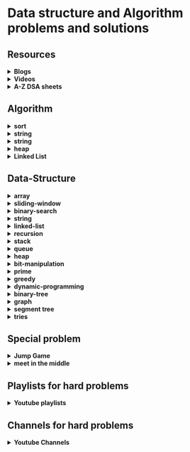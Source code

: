 # Data structure and Algorithm problems and solutions

## Resources

<details>
    <summary><strong>Blogs</strong></summary>

- interview-experiences
  - [coding-ninjas](https://www.codingninjas.com/studio/interview-experiences)
  
</details>

<details>
    <summary><strong>Videos</strong></summary>

- Youtube Single videos
  - [Infix Postfix and Prefix Expressions](https://www.youtube.com/watch?v=_PU5t-gk_B4)
- William Fiset
  - [Data structures playlist](https://www.youtube.com/playlist?list=PLDV1Zeh2NRsB6SWUrDFW2RmDotAfPbeHu)
  - [Graph Theory Playlist](https://www.youtube.com/playlist?list=PLDV1Zeh2NRsDGO4--qE8yH72HFL1Km93P)
- Coursera
  - [Algorithms, Part I](https://www.coursera.org/learn/algorithms-part1/home/welcome)
  - [Algorithms, Part II](https://www.coursera.org/learn/algorithms-part2/home/welcome)
  - [Algorithms Specialization](https://www.coursera.org/specializations/algorithms#courses)
    - [Divide and Conquer, Sorting and Searching, and Randomized Algorithms](https://www.coursera.org/learn/algorithms-divide-conquer/home/welcome)
    - [Graph Search, Shortest Paths, and Data Structures](https://www.coursera.org/learn/algorithms-graphs-data-structures/home/welcome)
    - [Greedy Algorithms, Minimum Spanning Trees, and Dynamic Programming](https://www.coursera.org/learn/algorithms-greedy/home/welcome)
    - [Shortest Paths Revisited, NP-Complete Problems and What To Do About Them](https://www.coursera.org/learn/algorithms-npcomplete/home/welcome)
  - [Java Programming: Principles of Software Design](https://www.coursera.org/learn/java-programming-design-principles/home/welcome)
  - [Distributed Programming in Java](https://www.coursera.org/learn/distributed-programming-in-java/home/welcome)
</details>

<details>
    <summary><strong>A-Z DSA sheets</strong></summary>

- [Strivers A2Z DSA Course/Sheet](https://takeuforward.org/strivers-a2z-dsa-course/strivers-a2z-dsa-course-sheet-2/)
- [neetcode.io](https://neetcode.io/practice)
- [Leetcode DSA sheet by Fraz](https://docs.google.com/spreadsheets/d/1-wKcV99KtO91dXdPkwmXGTdtyxAfk1mbPXQg81R9sFE/edit#gid=0)
- [Questions by Love Babbar](https://drive.google.com/file/d/1FMdN_OCfOI0iAeDlqswCiC2DZzD4nPsb/view)
- [Techdose-101](https://docs.google.com/spreadsheets/d/1TtgjX_cZPxEyuzwlLqCk9q6C1-HUXM8014ADfIXNKZE/edit#gid=0)
- Coding Ninja
  - [Interview prep with curated problems list](https://www.codingninjas.com/studio/problem-lists)
  - [interview bundle](https://www.codingninjas.com/studio/interview-bundle)
  - [Online Mock Test Series](https://www.codingninjas.com/studio/test-series)
- [Leetcode](https://leetcode.com/studyplan/)
- [AlgoPrep's 151 Problems Sheet](https://docs.google.com/spreadsheets/d/1kyHfGGaLTzWspcqMUUS5Httmip7t8LJB0P-uPrRLGos/edit#gid=0)
- GeekForGeeks
  - [Microsoft SDE Preparation Test Series](https://www.geeksforgeeks.org/batch/mts-1?tab=Chapters)
  - [Amazon SDE Preparation Test Series](https://www.geeksforgeeks.org/batch/Amazon-Test-Series?tab=Chapters)
  - [SDE Sheet](https://www.geeksforgeeks.org/explore?page=1&sprint=a663236c31453b969852f9ea22507634&sortBy=submissions&sprint_name=SDE%20Sheet&utm_source=geeksforgeeks&utm_medium=main_header&utm_campaign=practice_header)
  - [Beginner's DSA Sheet](https://www.geeksforgeeks.org/explore?page=1&sprint=ca8ae412173dbd8346c26a0295d098fd&sortBy=submissions&sprint_name=Beginner%27s%20DSA%20Sheet&utm_source=geeksforgeeks&utm_medium=main_header&utm_campaign=practice_header)
  - [Love Babbar Sheet](https://www.geeksforgeeks.org/explore?page=1&sprint=94ade6723438d94ecf0c00c3937dad55&sortBy=submissions&sprint_name=Love%20Babbar%20Sheet&utm_source=geeksforgeeks&utm_medium=main_header&utm_campaign=practice_header)
  - [Top 50 Array Problems](https://www.geeksforgeeks.org/explore?page=2&sprint=50746f92a895c22a50504ac0c1fb9c84&sortBy=submissions&sprint_name=Top%2050%20Array%20Problems)
  - [Top 50 String Problems](https://www.geeksforgeeks.org/explore?page=1&sprint=57184072610b884e5df3584cc534115d&sortBy=submissions&sprint_name=Top%2050%20String%20Problems)
  - [Top 50 DP Problems](https://www.geeksforgeeks.org/explore?page=1&sprint=93d672753b74440c7427214c8ebf866d&sortBy=submissions&sprint_name=Top%2050%20DP%20Problems)
  - [Top 50 Graph Problems](https://www.geeksforgeeks.org/explore?page=1&sprint=405e9db0f353691ad3b2d546b19145e9&sortBy=submissions&sprint_name=Top%2050%20Graph%20Problems)
  - [Top 50 Tree Problems](https://www.geeksforgeeks.org/explore?page=1&sprint=5f24de84b65bf7c4f4399c8111e26b81&sortBy=submissions&sprint_name=Top%2050%20Tree%20Problems)
</details>

## Algorithm
<details>
    <summary><strong>sort</strong></summary>

- codes
    - [Swap sort](/src/com/algo/sort/SwapSort.java)
    - [Bubble sort](/src/com/algo/sort/BubbleSort.java)
    - [Recursive Bubble sort](/src/com/algo/sort/RecursiveBubbleSort.java)
    - [Insertion sort](/src/com/algo/sort/InsertionSort.java)
    - [Recursive Insertion sort](/src/com/algo/sort/RecursiveInsertionSort.java)
    - [Selection sort](/src/com/algo/sort/SelectionSort.java)
    - [Quick sort](/src/com/algo/sort/QuickSort.java)
    - [Merge sort](/src/com/algo/sort/MergeSort.java)
    - [Count sort](/src/com/algo/sort/CountSort.java)
    - [Radix sort](/src/com/algo/sort/RadixSort.java)
    - [Heap sort](/src/com/algo/sort/HeapSort.java)
</details>

<details>
    <summary><strong>string</strong></summary>

- codes
    - [Rabin Karp](/src/com/algo/string/RabinKarp.java)
    - [Z-Function](/src/com/algo/string/ZFunction.java)
    - [KMP algo / LPS(pi) array](/src/com/algo/string/KMPAlgorithm.java)
</details>
<details>
    <summary><strong>string</strong></summary>

- codes
  - [Rabin Karp](/src/com/algo/string/RabinKarp.java)
  - [Z-Function](/src/com/algo/string/ZFunction.java)
  - [KMP algo / LPS(pi) array](/src/com/algo/string/KMPAlgorithm.java)
  - [Boyer Moore](/src/com/algo/string/BoyerMoore.java)

</details>

<details>
    <summary><strong>heap</strong></summary>

- codes
  - [Min Heap](/src/com/algo/heap/MinHeap.java)
  - [Max heap](/src/com/algo/heap/MaxHeap.java)

</details>

<details>
    <summary><strong>Linked List</strong></summary>

- codes
  - [Singly Linked List](/src/com/algo/linkedlist/LinkedList.java)

</details>


## Data-Structure
<details>
    <summary><strong>array</strong></summary>

- codes
    - [Largest Element in an Array](/src/com/ds/array/LargestElementInArray.java)
    - [Longest Continuous Increasing Subsequence](/src/com/ds/array/LongestContinuousIncreasingSubsequence.java)
    - [Best Time to Buy and Sell Stock](/src/com/ds/array/MaxProfit.java)
    - [Find Second Smallest and Second-Largest Element in an array](/src/com/ds/array/SecondLargestElementInArray.java)
    - [Check if the array is sorted](/src/com/ds/array/CheckIfArrayIsSortedAndRotated.java)
    - [Find the duplicate in an array of N+1 integers](/src/com/ds/array/FindDuplicateNumber.java)
        - hashing
        - swap-sort
        - Cycle-Detection-Using-Tortoise-Method
    - [Remove Duplicates in-place from Sorted Array](/src/com/ds/array/RemoveDuplicateFromSortedArray.java)
    - [Left Rotate an array by one place](/src/com/ds/array/LeftRotateByOne.java)
    - [Left rotate an array by D places](/src/com/ds/array/LeftRotateArray.java)
    - [Move Zeros to end](/src/com/ds/array/MovesZeroToEnd.java)
    - [Linear Search](/src/com/ds/array/LinearSearch.java)
    - [Union of Two Sorted Arrays](/src/com/ds/array/UnionOfTwoSortedArrays.java)
    - [Find missing number in an array](/src/com/ds/array/FindMissingNumberInAnArray.java)
        - bit-manipulation
        - hashing
    - [Find the repeating and missing numbers](/src/com/ds/array/RepeatAndMissingNumber.java)
        - bit-manipulation
        - hashing
    - [Maximum Consecutive Ones](/src/com/ds/array/MaxConsecutiveOnes.java)
    - [Find the number that appears once, and the other numbers twice](/src/com/ds/array/FindTheNumberAppearsOnlyOnce.java)
        - bit-manipulation
    - [Longest Consecutive Sequence in an Array](/src/com/ds/array/LongestConsecutiveSequence.java)
        - hashing
    - [Longest Subarray with given Sum K(Positives)](/src/com/ds/array/LongestSubarrayWithSumEqualsK_1.java)
        - prefix-sum
        - two-pointer
    - [Longest Subarray with given Sum K[Positives and Negatives]](/src/com/ds/array/LongestSubarrayWithSumEqualsK_2.java)
        - prefix-sum
        - two-pointer
    - [Longest Subarray with sum equals to Zero](/src/com/ds/array/LongestSubarrayWithSumEqualsZero.java)
        - prefix-sum
    - [Longest Subarray xor equal to K](/src/com/ds/array/LongestSubarrayXorEqualToK.java)
        - prefix-sum
    - [Count of subarray sum equals K](/src/com/ds/array/CountOfSubarraySumEqualsK.java)
        - prefix-sum
    - [Count of subarray xor equal to K](/src/com/ds/array/CountOfSubarrayXorEqualToK.java)
        - prefix-sum
    - [Two Sum : Check if a pair with given sum exists in Array](/src/com/ds/array/TwoSum.java)
        - two-pointer
        - hashing
    - [3 Sum : Find triplets that add up to a zero](/src/com/ds/array/ThreeSum.java)
        - two-pointer
        - hashing
    - [4 Sum | Find Quads that add up to a target value](/src/com/ds/array/FourSum.java)
        - two-pointer
        - hashing
    - [Sort an array of 0's 1's and 2's](/src/com/ds/array/SortZeroOneTwo.java)
        - three-pointer (Dutch national flag)
        - hashing
    - [Find the Majority Element that occurs more than N/2 times](/src/com/ds/array/MajorityElementsNby2.java)
        - Boyer Moore's voting algorithm
        - hashing
    - [Majority Elements(>N/3 times) | Find the elements that appears more than N/3 times in the array](/src/com/ds/array/MajorityElementsNby3.java)
        - Moore's voting algorithm
        - hashing
    - [Insert Delete GetRandom O(1)](/src/com/ds/array/RandomizedSetProblem.java)
    - [Grid Unique Paths | Count paths from left-top to the right bottom of a matrix](/src/com/ds/array/GridUniquePaths.java)
        - dynamic-programming
        - combination-approach
    - [Kadane’s Algorithm : Maximum Subarray Sum in an Array for consecutive elements](/src/com/ds/array/MaxSumForConsecutiveElements.java)
    - [Print maximum Subarray Sum in an Array for consecutive elements](/src/com/ds/array/PrintMaxSumForConsecutiveElements.java)
    - [Maximum Subarray Sum in an Array for non-consecutive elements](/src/com/ds/array/MaxSumForNonConsecutiveElements.java)
    - [Stock Buy And Sell](/src/com/ds/array/BuyAndSellStock.java)
    - [Rearrange Array Elements by Sign](/src/com/ds/array/RearrangeArrayElementsBySign.java)
    - [next_permutation : find next lexicographically greater permutation](/src/com/ds/array/NextPermutation.java)
    - [Leaders in an Array](/src/com/ds/array/LeadersInAnArray.java)
    - [Set Matrix Zero](/src/com/ds/array/SetMatrixToZero.java)
    - [Rotate Image by 90 degree](/src/com/ds/array/RotateMatrix.java)
    - [Spiral Traversal of Matrix](/src/com/ds/array/SpiralTraversalOfMatrix.java)
    - [Program to generate Pascal’s Triangle](/src/com/ds/array/PascalTriangle.java)
    - [Merge Overlapping Sub-intervals](/src/com/ds/array/MergeOverlappingSubIntervals.java)
      - greedy
    - [Merge two Sorted Arrays Without Extra Space](/src/com/ds/array/MergeTwoSortedArraysWithoutExtraSpace.java)
    - [Count inversions in an array](/src/com/ds/array/CountInversionInArray.java)
    - [Count Reverse Pairs](/src/com/ds/array/ReversePairs.java)
    - [Maximum Product Subarray in an Array](/src/com/ds/array/MaximumProductSubarrayInAnArray.java)
    - [Car Fleet](/src/com/ds/array/CarFleet.java) **TBD**
    - [Remove Element](/src/com/ds/array/RemoveElement.java) **TBD**
    - [Reverse Integer](/src/com/ds/array/ReverseInteger.java)
    - [3Sum Closest](/src/com/ds/array/ThreeSumClosest.java)
    - [Trapping Rain Water](/src/com/ds/array/TrappingRainWater.java)
      - two-pointer
      - stack
      - dynamic-programming
</details>

<details>
    <summary><strong>sliding-window</strong></summary>

- codes
    - [Maximum Sum Subarray of size K](/src/com/ds/slidingwindow/MaximumSumSubarrayOfSizeK.java)
    - [First Negative Number in every Window of Size K](/src/com/ds/slidingwindow/FirstNegativeNumberInEveryWindowOfSizeK.java)
    - [Count Occurrences Of Anagrams](/src/com/ds/slidingwindow/CountOfAnagrams.java)
    - [Maximum of all subarrays of size k](/src/com/ds/slidingwindow/MaximumOfAllSubarraysOfSizeK.java)
      - queue
    - [Longest Substring With K Unique Characters | Variable Size Sliding Window](/src/com/ds/slidingwindow/LargestSubstringWithKUniqueCharacters.java)
    - [Longest Substring With Without Repeating Characters | Variable Size Sliding Window](/src/com/ds/slidingwindow/LongestSubstringWithoutRepeatingCharacters.java)
    - [Fruit Into Baskets | Pick Toys | An Interesting Sliding Window Problem](/src/com/ds/slidingwindow/FruitIntoBaskets.java)
    - [Minimum Window Substring | Variable Size Sliding Window](/src/com/ds/slidingwindow/MinimumWindowSubstring.java)
    - [Minimum Window Subsequence](/src/com/ds/slidingwindow/MinimumWindowSubsequence.java)
    - [Maximum Sum of Distinct Subarrays With Length K](/src/com/ds/slidingwindow/MaximumSumOfDistinctSubarraysWithLengthK.java)
    - [Subarrays with at most K Different Integers](/src/com/ds/slidingwindow/SubarrayWithAtMostKDifferentIntegers.java)
    - [Subarrays with exactly K Different Integers](/src/com/ds/slidingwindow/SubarrayWithExactlyKDifferentIntegers.java)
    - [Number of Substrings Containing All Three Characters](/src/com/ds/slidingwindow/NumberOfSubstringsContainingAllThreeCharacters.java)
    - [Max Consecutive Ones III](/src/com/ds/slidingwindow/MaxConsecutiveOnes3.java)
    - [Longest Repeating Character Replacement](/src/com/ds/slidingwindow/LongestRepeatingCharacterReplacement.java)
    - [Binary Subarrays With Sum](/src/com/ds/slidingwindow/BinarySubarraysWithSum.java)
        - prefix-sum
    - [Count Number of Nice Subarrays](/src/com/ds/slidingwindow/CountNumberOfNiceSubarrays.java)
        - prefix-sum
    - [Maximum Points You Can Obtain from Cards](/src/com/ds/slidingwindow/MaximumPointsYouCanObtainFromCards.java)
        - dynamic-programming
    - [Container With Most Water](/src/com/ds/slidingwindow/ContainerWithMostWater.java)
</details>

<details>
    <summary><strong>binary-search</strong></summary>

- codes
    - [Binary Search](/src/com/ds/binarysearch/BinarySearch.java)
    - [Binary Search in reverse sorted array](/src/com/ds/binarysearch/BinarySearchInReverseSortedArray.java)
    - [Order not known binary search](/src/com/ds/binarysearch/OrderNotKnownBinarySearch.java)
    - [Lower Bound](/src/com/ds/binarysearch/LowerBound.java)
    - [Upper Bound](/src/com/ds/binarysearch/UpperBound.java)
    - [Search Insert Position](/src/com/ds/binarysearch/SearchInsertPosition.java)
    - [Floor and Ceil in Sorted Array](/src/com/ds/binarysearch/FloorAndCeilInSortedArray.java)
    - [Next alphabetical element](/src/com/ds/binarysearch/NextAlphabeticalElement.java)
    - [Find position in infinite sorted array](/src/com/ds/binarysearch/FindPositionInInfiniteSortedArray.java)
    - [Closest element in a sorted array](/src/com/ds/binarysearch/ClosestElementInASortedArray.java)
    - [First occurrence of 1 in an infinite sorted binary array](/src/com/ds/binarysearch/FirstOcurrenceOfOneInInfiniteBinaryArray.java)
    - [Find the first or last occurrence of a given number in a sorted array](/src/com/ds/binarysearch/FirstAndLastOccurrenceOfANumberInASortedArray.java)
    - [Count Occurrences in Sorted Array](/src/com/ds/binarysearch/CountOccurrencesInSortedArray.java)
    - [Search in Rotated Sorted Array I](/src/com/ds/binarysearch/BinarySearchOnRotatedArray1.java)
    - [Search in Rotated Sorted Array II](/src/com/ds/binarysearch/BinarySearchOnRotatedArray2.java)
    - [Searching in nearly sorted array](/src/com/ds/binarysearch/SearchingInNearlySortedArray.java)
    - [Find out how many times the array has been rotated](/src/com/ds/binarysearch/NoOfTimesSortedArrayRotated.java)
    - [Minimum in Rotated Sorted Array](/src/com/ds/binarysearch/MinimumInRotatedSortedArray.java)
    - [Single Element in a Sorted Array](/src/com/ds/binarysearch/SingleElementInSortedArray.java)
    - [Find peak element](/src/com/ds/binarysearch/FindPeakElement.java)
    - [Find maximum in bitonic array](/src/com/ds/binarysearch/FindMaximumInBitonicArray.java)
    - [Find in bitonic array](/src/com/ds/binarysearch/FindElementInBitonicArray.java)
    - [Finding Integer Sqrt of a number](/src/com/ds/binarysearch/SquareRoot.java)
    - [Finding Fractional Sqrt of a number](/src/com/ds/binarysearch/FractionalSquareRoot.java)
    - [Nth Root of a Number](/src/com/ds/binarysearch/NthRootOfANumber.java)
    - [Pow(x, n)](/src/com/ds/binarysearch/PowerOfXtoN.java)
    - [Koko Eating Bananas](/src/com/ds/binarysearch/KokoEatingBananas.java)
    - [Minimum Number of Days to Make m Bouquets](/src/com/ds/binarysearch/MinimumDaysToMakeMBouquets.java)
    - [Find the Smallest Divisor Given a Threshold](/src/com/ds/binarysearch/FindTheSmallestDivisorGivenThreshold.java)
    - [Capacity To Ship Packages Within D Days](/src/com/ds/binarysearch/CapacityToShipPackagesWithinDDays.java)
    - [Kth Missing Positive Number](/src/com/ds/binarysearch/KthMissingPositiveNumber.java)
    - [Aggressive Cows](/src/com/ds/binarysearch/AggressiveCows.java)
    - [Allocate Minimum Number of Pages](/src/com/ds/binarysearch/AllocateMinimumNumberOfPages.java)
    - [Split Array Largest Sum](/src/com/ds/binarysearch/SplitArrayLargestSum.java)
    - [Painter's Partition Problem](/src/com/ds/binarysearch/PaintersPartitionProblem.java)
    - [Minimize Max Distance to Gas Station](/src/com/ds/binarysearch/MinimizeMaxDistanceToGasStation.java)
    - [Median of Two Sorted Arrays](/src/com/ds/binarysearch/MedianOfTwoSortedArray.java)
    - [K-th Element of Two Sorted Arrays](/src/com/ds/binarysearch/KthElementOfTwoSortedArrays.java)
    - [Count Negative Numbers in a Sorted Matrix](/src/com/ds/binarysearch/CountNegativeNumbersInSortedMatrix.java)
    - [Find the row with maximum number of 1](/src/com/ds/binarysearch/FindTheRowWithMaximumNumberOfOne.java)
    - [Search in a sorted 2D matrix](/src/com/ds/binarysearch/SearchInRowAndColumnSortedMatrix.java)
    - [Search a 2D Matrix II](/src/com/ds/binarysearch/SearchInRowAndColumnSortedMatrix2.java)
    - [Find a Peak Element II](/src/com/ds/binarysearch/FindPeakElementII.java)
    - [Median of Row Wise Sorted Matrix](/src/com/ds/binarysearch/MedianOfRowWiseSortedMatrix.java)
</details>

<details>
    <summary><strong>string</strong></summary>

- codes
    - [Compare version number](/src/com/ds/string/CompareVersionNumber.java)
    - [Remove Outermost Parentheses](/src/com/ds/string/RemoveOutermostParentheses.java)
    - [Reverse Words in a String](/src/com/ds/string/ReverseWordsInString.java)
    - [Reverse Words](/src/com/ds/string/ReverseWords.java)
    - [Largest Odd Number in String](/src/com/ds/string/LargestOddNumberInString.java)
    - [Longest Common Prefix](/src/com/ds/string/LongestCommonPrefix.java)
    - [Isomorphic Strings](/src/com/ds/string/IsomorphicStrings.java)
    - [Rotate String](/src/com/ds/string/RotateString.java)
    - [Check if two Strings are anagrams of each other](/src/com/ds/string/CheckForAnagrams.java)
    - [Group anagrams](/src/com/ds/string/GroupAnagrams.java)
    - [Sort Characters by frequency](/src/com/ds/string/SortCharactersByFrequency.java)
    - [Maximum Nesting Depth of the Parentheses](/src/com/ds/string/MaximumNestingDepthOfTheParentheses.java)
    - [Roman to Integer](/src/com/ds/string/RomanToInteger.java)
    - [Integer to Roman](/src/com/ds/string/IntegerToRoman.java)
    - [Implement Atoi](/src/com/ds/string/StringToInteger.java)
    - [Count With K Different Characters](/src/com/ds/string/CountSubstringsOfLengthK.java)
        - sliding-window
    - [Longest Palindromic Substring](/src/com/ds/string/LongestPalindromicSubstring.java)
        - dynamic-programming
        - array
    - [Sum of Beauty of All Substrings](/src/com/ds/string/SumOfBeautyOfAllSubstrings.java)
    - [Minimum Add to Make Parentheses Valid](/src/com/ds/string/MinimumAddToMakeParenthesesValid.java)
    - [Count and Say](/src/com/ds/string/CountAndSay.java)
    - [Valid palindrome](/src/com/ds/string/ValidPalindrome.java)
    - [Shortest Palindrome | Minimum Characters For Palindrome](/src/com/ds/string/MinimumCharactersForPalindrome.java)
    - [Longest palindromic substring](/src/com/ds/string/LongestPalindrome.java)
    - [Count Palindromic Subsequences](/src/com/ds/string/CountPalindromicSubsequences.java)
    - [Repeated String Match](/src/com/ds/string/RepeatedStringMatch.java)
    - [Longest happy prefix](/src/com/ds/string/LongestHappyPrefix.java)
    - [Find the index of first occurrence of a word in a string](/src/com/ds/string/FindTheIndexOfFirstOccurrenceInAString.java)
    - [Splitting string into descending consecutive values](/src/com/ds/string/SplittingStringIntoDescendingConsecutiveValues.java)
</details>


<details>
    <summary><strong>linked-list</strong></summary>

- codes
  - [Design Linked List](/src/com/ds/linkedlist/DesignLinkedList.java)
  - [LRU Cache](/src/com/ds/linkedlist/LRUCache.java)
    - linked-list
    - hashing
  - [LFU Cache](/src/com/ds/linkedlist/LFUCache.java)
    - linked-list
    - hashing
</details>

<details>
    <summary><strong>recursion</strong></summary>

- resources
  - [Recursion (Basics to Advanced) and Backtracking Series](https://www.youtube.com/playlist?list=PLgUwDviBIf0rGlzIn_7rsaR2FQ5e6ZOL9)
  - [Recursion Masterclass | Learn in Just 3 days | Raj (Striver)](https://www.youtube.com/playlist?list=PLN4aKSfpk8TR-A59O9qR2VL0wqt3LrrnK)
  - [Recursion Playlist | Coding | Interview Questions | Algorithm | Tutorials](https://www.youtube.com/playlist?list=PL_z_8CaSLPWeT1ffjiImo0sYTcnLzo-wY)
  - [Recursion](https://www.youtube.com/playlist?list=PLjkkQ3iH4jy82KRn9jXeFyWzvX7sqYrjE)
- codes
    - [Letter Combinations of a Phone Number](/src/com/ds/recursion/LetterCombinationsOfAPhoneNumber.java) **TBD**
</details>

<details>
    <summary><strong>stack</strong></summary>

- codes
  - [Implement Stack using Arrays](/src/com/ds/stack/Stack.java)
  - [Implement Stack using Queue](/src/com/ds/stack/StackUsingQueue.java)
  - [Implement stack using Linkedlist](/src/com/ds/stack/StackUsingLinkedlist.java)
  - [Valid Parentheses](/src/com/ds/stack/ValidParenthesis.java)
  - [Longest Valid Parentheses](/src/com/ds/stack/LongestValidParenthesis.java)
    - array
    - string
    - dynamic-programming
  - [Implement Min Stack](/src/com/ds/stack/MinStack.java)
  - [Infix to Postfix](/src/com/ds/stack/InfixToPostfix.java)
  - [Postfix to Infix](/src/com/ds/stack/PostfixToInfix.java)
  - [Infix To Prefix](/src/com/ds/stack/InfixToPrefix.java)
  - [Prefix to Infix](/src/com/ds/stack/PrefixToInfix.java)
  - [Prefix to Postfix](/src/com/ds/stack/PrefixToPostfix.java)
  - [Postfix to Prefix](/src/com/ds/stack/PostfixToPrefix.java)
  - [Next Greater Element](/src/com/ds/stack/NextGreaterElement.java)
  - [Next Greater Element for different array](/src/com/ds/stack/NextGreaterElementForDifferentArray.java)
  - [Next Greater Element in a Circle](/src/com/ds/stack/NextGreaterElementInCircle.java)
  - [Number of Greater Elements to the right](/src/com/ds/stack/NumberOfGreaterElementsToTheRight.java)
  - [Next Smaller Element](/src/com/ds/stack/NextSmallerElement.java)
  - [Previous Greater Element](/src/com/ds/stack/PreviousGreaterElement.java)
  - [Previous Smaller Element](/src/com/ds/stack/PreviousSmallerElement.java)
  - [Sum of subarray minimum](/src/com/ds/stack/SumOfSubarrayMinimum.java)
  - [Sum of subarray maximum](/src/com/ds/stack/SumOfSubarrayMaximum.java)
  - [Sum of Subarray Ranges](/src/com/ds/stack/SumOfSubarrayRanges.java)
  - [Asteroid Collision](/src/com/ds/stack/AsteroidCollision.java)
  - [Remove K Digits](/src/com/ds/stack/RemoveKDigits.java)
  - [Largest rectangle in a histogram](/src/com/ds/stack/MaximumAreaOfHistogram.java)
  - [Maximal Rectangles in a Binary Matrix](/src/com/ds/stack/MaxRectangularAreaOfBinaryMatrix.java)
  - [Sliding Window maximum](/src/com/ds/stack/MaximumOfMinimumForEveryWindowSize.java)
  - [Stock span problem](/src/com/ds/stack/StockSpan.java)
  - [The Celebrity Problem](/src/com/ds/stack/CelebrityProblem.java)

</details>

<details>
    <summary><strong>queue</strong></summary>

- codes
  - [Implement Queue using Arrays](/src/com/ds/queue/Queue.java)
  - [Implement Queue using Stack](/src/com/ds/queue/QueueUsingStack.java)
  - [Implement queue using Linkedlist](/src/com/ds/queue/QueueUsingLinkedlist.java)
  - [Implement Deque using Linkedlist](/src/com/ds/queue/DequeUsingLinkedlist.java)
  - [Sliding Window maximum](/src/com/ds/queue/SlidingWindowMaximum.java)

</details>

<details>
    <summary><strong>heap</strong></summary>

- codes
  - [Implement a priority queue](/src/com/ds/heap/ImplementPriorityQueue.java)
  - [Min Heap Implementation](/src/com/ds/heap/MinHeapImplementation.java)
  - [Convert Min Heap To Max Heap](/src/com/ds/heap/ConvertMinHeapToMaxHeap.java)
  - [Kth Largest Element in an Array](/src/com/ds/heap/KthLargestElement.java)
  - [Kth smallest Element in an Array](/src/com/ds/heap/KthSmallestElement.java)
  - [K largest Element in an Array](/src/com/ds/heap/KLargestElementInAnArray.java)
  - [Sort K sorted array](/src/com/ds/heap/SortKSortedArray.java)
  - [Merge M sorted Arrays](/src/com/ds/heap/MergeNSortedArrays.java)
  - [Merge k Sorted Lists](/src/com/ds/heap/MergeKSortedLists.java)
</details>

<details>
    <summary><strong>bit-manipulation</strong></summary>

- resources
    - [L1 | Bit Manipulations | Raj (Striver) | Introduction to Bit Manipulations](https://www.youtube.com/watch?v=5rtVTYAk9KQ)
    - [L2 | Bit Manipulations | Raj (Striver) | Problem Solving on Bit Manipulations](https://www.youtube.com/watch?v=ZwU6wSkepBI)
    - [Bit Manipulation by Scaler (2nd Half only)](https://www.youtube.com/watch?v=VRePcT7lmCs)

- codes
    - [Introduction to Bit Manipulation](/src/com/ds/bitmanipulation/BitManipulation.java)
    - [Negative of a Number](/src/com/ds/bitmanipulation/NegativeOfNumber.java)
    - [How many Bits are required to represent a number](/src/com/ds/bitmanipulation/HowManyBitsRequiredToRepresentOneNumber.java)
    - [Swap two numbers](/src/com/ds/bitmanipulation/SwapTwoNumbers.java)
    - [XOR of 0 to n numbers](/src/com/ds/bitmanipulation/XorOfNnumbers.java)
    - [L to R XOR](/src/com/ds/bitmanipulation/XorOfARange.java)
    - [Set Kth bit of a number](/src/com/ds/bitmanipulation/SetKthBit.java)
    - [Clear kth bit of a number](/src/com/ds/bitmanipulation/ClearKthBit.java)
    - [Toggle kth bit of a number](/src/com/ds/bitmanipulation/ToggleKthBit.java)
    - [Check whether K-th bit is set or not](/src/com/ds/bitmanipulation/KthBitSetOrNot.java)
    - [Find nth magic number](/src/com/ds/bitmanipulation/FindNthMagicNumber.java)
    - [Minimum Bit Flips to Convert Number](/src/com/ds/bitmanipulation/CountNumberOfBitsToFlipToConvertAtoB.java)
    - [Check if a number is odd or not](/src/com/ds/bitmanipulation/OddOrEven.java)
    - [Remove the right most set bit](/src/com/ds/bitmanipulation/RemoveTheRightMostSetBit.java)
    - [Count the number of set bits](/src/com/ds/bitmanipulation/CountSetBits.java)
    - [Check if a number is power of 2 or not](/src/com/ds/bitmanipulation/NumberIsPowerOfTwo.java)
    - [Good Number](/src/com/ds/bitmanipulation/GoodNumber.java)
    - [Extract the right most set bit](/src/com/ds/bitmanipulation/ExtractTheRightMostSetBit.java)
    - [Extract the left most set bit](/src/com/ds/bitmanipulation/ExtractTheLeftMostSetBit.java)
    - [Find total set bit for range 0 to 2^n](/src/com/ds/bitmanipulation/FindTotalSetBitForRangeZeroToTwoPowerN.java)
    - [Count total set bits](/src/com/ds/bitmanipulation/CountTotalSetBits.java)
    - [Find two integer come once in a array/Two Numbers With Odd Occurrences](/src/com/ds/bitmanipulation/FindTwoIntegerThatComeOnceInArray.java)
    - [XOR of every subset in a power set](/src/com/ds/bitmanipulation/XorOfEverySubset.java)
    - [Petr and a Combination Lock](/src/com/ds/bitmanipulation/PetrAndCombinationLock.java)
    - [Bit Set](/src/com/ds/bitmanipulation/BitSet.java)
    - [Set The Rightmost Unset Bit](/src/com/ds/bitmanipulation/SetTheRightMostUnsetBit.java)
    - [Divide Two Integers](/src/com/ds/bitmanipulation/DivideTwoIntegers.java)
    - [Addition without plus(+) operator](/src/com/ds/bitmanipulation/AdditionWithoutPlusOperator.java)
    - [Minimum XOR in an array](/src/com/ds/bitmanipulation/MinimumXorInArray.java)
    - [Maximum XOR in an array](/src/com/ds/bitmanipulation/MaximumXorInArray.java)
    - [Maximum XOR of two number](/src/com/ds/bitmanipulation/MaximumXorOfTwoNumber.java)
    - [Maximum XOR with an element from array](/src/com/ds/bitmanipulation/MaximumXorWithAnElementFromArray.java)
    - [Maximum XOR sum of two arrays ](/src/com/ds/bitmanipulation/MinimumXorSumOfTwoArrays.java)
    - [Power of x to n](/src/com/ds/bitmanipulation/PowerOfXtoN.java)
</details>

<details>
    <summary><strong>prime</strong></summary>

- resources
    - [Prime numbers by striver | CodeBeyond](https://www.youtube.com/watch?v=FcsUvBywY1U&list=PLN4aKSfpk8TQDJz7KLiwGFgnoUUwzfl1i )

- codes
    - [Check if the number is prime or not](/src/com/ds/prime/isPrime.java)
    - [All divisors of a number](/src/com/ds/prime/AllDivisorsOfANumber.java)
    - [Find three distinct numbers whose multiplication equals to n](/src/com/ds/prime/FindThreeDistinctNumbersWhoseMultiplicationEqualToN.java)
    - [Sieve of Eratosthenes](/src/com/ds/prime/SieveOfEratosthenes.java)
    - [Prime count for the range 0 to N](/src/com/ds/prime/PrimeCount.java)
    - [Kth prime number](/src/com/ds/prime/KthPrimeNumber.java)
    - [For a specific a range, find the count of N, such that N is the prime factor of the other number](/src/com/ds/prime/CountPrimeFactorsOfHowManyNumbers.java)
    - [Prime factorization of given number](/src/com/ds/prime/PrimeFactorizationOfGivenNumber.java)
    - [Segmented Sieve](/src/com/ds/prime/SegmentedSieve.java)
</details>

<details>
    <summary><strong>greedy</strong></summary>

- codes
  - [Assign Cookies](/src/com/ds/greedy/AssignCookies.java)
  - [Fractional Knapsack](/src/com/ds/greedy/FractionalKnapsack.java)
  - [Find Minimum Number Of Coins](/src/com/ds/greedy/MinimumNumberOfCoins.java)
  - [Lemonade Change](/src/com/ds/greedy/LemonadeChange.java)
  - [Valid Parenthesis String with escape character(*)](/src/com/ds/greedy/ValidParenthesisStringWithEscapeCharacter.java)
  - [N meetings in one room](/src/com/ds/greedy/NMeetingsInOneRoom.java)
  - [Minimum number of platforms required for a railway](/src/com/ds/greedy/MinimumNumberOfPlatformNeeded.java)
  - [Job Sequencing Problem](/src/com/ds/greedy/JobSchedulingProblem.java)
  - [Shortest Job First (or SJF) CPU Scheduling](/src/com/ds/greedy/ShortestJobFirstSchedulingAlgorithm.java)
  - [candy](/src/com/ds/greedy/Candy.java)
  - [Insert Interval](/src/com/ds/greedy/InsertInterval.java)
  - [Non-overlapping Intervals](/src/com/ds/greedy/NonOverlappingIntervals.java)
  - [Increasing Triplet Subsequence](/src/com/ds/greedy/IncreasingTripletSubsequence.java)
</details>

<details>
    <summary><strong>dynamic-programming</strong></summary>

- resources
  - [Dynamic Programming - Learn to Solve Algorithmic Problems & Coding Challenges](https://www.youtube.com/watch?v=oBt53YbR9Kk)
  - [Dynamic Programming Playlist | Coding | Interview Questions | Tutorials | Algorithm](https://www.youtube.com/playlist?list=PL_z_8CaSLPWekqhdCPmFohncHwz8TY2Go)
  - [Dynamic Programming Playlist | Interview Questions | Recursion | Tabulation | Striver | C++ | Java | DSA | Placements](https://www.youtube.com/playlist?list=PLgUwDviBIf0qUlt5H_kiKYaNSqJ81PMMY)
  - [Dynamic Programming](https://www.youtube.com/playlist?list=PLot-Xpze53lcvx_tjrr_m2lgD2NsRHlNO)
  - [Dynamic programming](https://www.youtube.com/playlist?list=PLpO3gASfJEIJRnNG4q6QoHAYAATo466a_)
  - [Dynamic Programming](https://www.youtube.com/playlist?list=PLDV1Zeh2NRsAsbafOroUBnNV8fhZa7P4u)
  - [Dynamic Programming - Level 1](https://www.youtube.com/playlist?list=PL-Jc9J83PIiG8fE6rj9F5a6uyQ5WPdqKy)
  - [Dynamic Programming - Level 2](https://www.youtube.com/playlist?list=PL-Jc9J83PIiEZvXCn-c5UIBvfT8dA-8EG)
  - [Complete Dynamic Programming By Rajneesh Kumar](https://www.youtube.com/playlist?list=PL-Jc9J83PIiEnpZ_Wz8YENHwrgScQTLDh)
</details>

<details>
    <summary><strong>binary-tree</strong></summary>

- resources
  - [Binary Trees | Binary Search Trees | C++ | Java | Data Structures and Algorithms | Placements](https://www.youtube.com/playlist?list=PLgUwDviBIf0q8Hkd7bK2Bpryj2xVJk8Vk)
</details>

<details>
    <summary><strong>graph</strong></summary>

- resources
  - [Graph Series by Striver | C++ | Java | Interview Centric | Algorithms | Problems](https://www.youtube.com/playlist?list=PLgUwDviBIf0oE3gA41TKO2H5bHpPd7fzn)
</details>

<details>
    <summary><strong>segment tree</strong></summary>

- resources
  - [Masterclass: Range Query DS | Segment Trees | Fenwick Trees | Masterclasses By Striver | CodeBeyond](https://www.youtube.com/watch?v=NEG-SoyigGE)
  - [Marathon Class on Range Query DS - 2 | Segment Trees | Fenwick Trees | Masterclasses By Striver) | CodeBeyond](https://www.youtube.com/watch?v=rXnXRU8yMF0)
  - [Segment Tree - Level 3](https://www.youtube.com/playlist?list=PL-Jc9J83PIiFY1445K_x1M_O3j9kr3FII)
</details>

<details>
    <summary><strong>tries</strong></summary>

- resources
  - [Trie Series | Striver | take U forward](https://www.youtube.com/watch?v=dBGUmUQhjaM&list=PLgUwDviBIf0pcIDCZnxhv0LkHf5KzG9zp&index=1)
  - [L1 | Tries | Tries Master Class by Striver | CodeBeyond (for revise only)](https://www.youtube.com/watch?v=thsleiL6zxg)
  - [L2 | Tries - FAANG Problems | Tries Master Class by Striver (for revise only)](https://www.youtube.com/watch?v=vAF8Wvs10Ts)
</details>


## Special problem

<details>
    <summary><strong>Jump Game</strong></summary>

- resources
  - [Jump Game Problems | Algorithms Made Easy](https://www.youtube.com/playlist?list=PLJtzaiEpVo2yaP5v5bq0-QJgU0lO3TrEi)
- codes
  - [Jump Game 1](src/com/ds/special/jumpgame/JumpGame1.java)
  - [Jump Game 2](src/com/ds/special/jumpgame/JumpGame2.java)
  - [Jump Game 3](src/com/ds/special/jumpgame/JumpGame3.java)
  - [Jump Game 4](src/com/ds/special/jumpgame/JumpGame4.java)
  - [Jump Game 5](src/com/ds/special/jumpgame/JumpGame5.java)
  - [Jump Game 6](src/com/ds/special/jumpgame/JumpGame6.java)
  - [Jump Game 7](src/com/ds/special/jumpgame/JumpGame7.java)
  - [Frog Jump 1](src/com/ds/special/jumpgame/FrogJump1.java)
  - [Frog Jump 2](src/com/ds/special/jumpgame/FrogJump2.java)
</details>

<details>
    <summary><strong>meet in the middle</strong></summary>

- resources
  - [Meet in the Middle | Tutorial & Problems](https://www.youtube.com/watch?v=18sJ3mK173s)
  - [Meet In The Middle - I](https://unacademy.com/class/meet-in-the-middle-i/M1E1GMNE)
  - [Meet In The Middle - II](https://unacademy.com/class/meet-in-the-middle-ii/87AE3JF0)
- codes
  - [Closest Subsequence Sum](/src/com/ds/special/meetinthemiddle/ClosestSubsequenceSum.java)
  - [Partition Array Into Two Arrays to Minimize Sum Difference](/src/com/ds/special/meetinthemiddle/PartitionArrayIntoTwoArraysToMinimizeSumDifference.java)

</details>

## Playlists for hard problems

<details>
    <summary><strong>Youtube playlists</strong></summary>

- [Range Queries - Level 3](https://www.youtube.com/playlist?list=PL-Jc9J83PIiGkI_pL8l67OVvbpnwf-5yO)
- [Text Processing - Level 3](https://www.youtube.com/playlist?list=PL-Jc9J83PIiEoZSwjEZT3TvpKG16FntFL)
</details>

## Channels for hard problems

<details>
    <summary><strong>Youtube Channels</strong></summary>

- [Pepcoding](https://www.youtube.com/@Pepcoding/playlists)
- [Errichto Hard Algorithms](https://www.youtube.com/@Errichto2/playlists)
</details>
